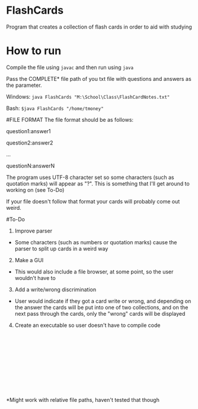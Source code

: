 # FlashCards
Program that creates a collection of flash cards in order to aid with studying

# How to run
Compile the file using `javac` and then run using `java`

Pass the COMPLETE* file path of you txt file with questions and answers as the parameter. 

Windows:  `java FlashCards "M:\School\Class\FlashCardNotes.txt"` 

Bash:     `$java FlashCards "/home/tmoney"`

#FILE FORMAT
The file format should be as follows:

question1:answer1

question2:answer2

...

questionN:answerN

The program uses UTF-8 character set so some characters (such as quotation marks) will appear as "?". This is something that I'll get around to working on (see To-Do)

If your file doesn't follow that format your cards will probably come out weird.




#To-Do
1. Improve parser  
  * Some characters (such as numbers or quotation marks) cause the parser to split up cards in a weird way
2. Make a GUI  
  * This would also include a file browser, at some point, so the user wouldn't have to 
3. Add a write/wrong discrimination  
  * User would indicate if they got a card write or wrong, and depending on the answer the cards will be put into one of two collections, and on the next pass through the cards, only the "wrong" cards will be displayed
4. Create an executable so user doesn't have to compile code
<br/>
<br/>
<br/>
<br/>
<br/>
<br/>  
<br/>
<br/>
<br/>
<br/>
*Might work with relative file paths, haven't tested that though
